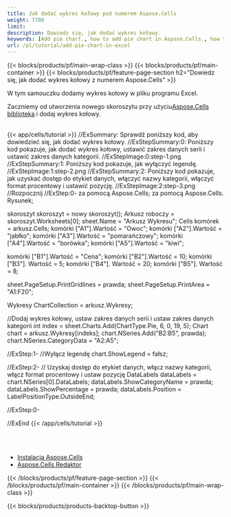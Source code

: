```yaml
---
title: Jak dodać wykres kołowy pod numerem Aspose.Cells
weight: 7700
limit:
description: Dowiedz się, jak dodać wykres kołowy.
keywords: [Add pie chart., how to add pie chart in Aspose.Cells., how to add pie chart using Aspose.Cells]
url: /pl/tutorial/add-pie-chart-in-excel
---
```

{{< blocks/products/pf/main-wrap-class >}}
{{< blocks/products/pf/main-container >}}
{{< blocks/products/pf/feature-page-section h2="Dowiedz się, jak dodać wykres kołowy z numerem Aspose.Cells" >}}

<p>
W tym samouczku dodamy wykres kołowy w pliku programu Excel.
</p>

<p>
 Zaczniemy od utworzenia nowego skoroszytu przy użyciu<a href="https://www.nuget.org/packages/Aspose.Cells">Aspose.Cells biblioteka</a> i dodaj wykres kołowy.
</p>

<br />
{{< app/cells/tutorial >}}
//ExSummary: Sprawdź poniższy kod, aby dowiedzieć się, jak dodać wykres kołowy.
//ExStepSummary:0: Poniższy kod pokazuje, jak dodać wykres kołowy, ustawić zakres danych serii i ustawić zakres danych kategorii.
//ExStepImage:0:step-1.png
//ExStepSummary:1: Poniższy kod pokazuje, jak wyłączyć legendę.
//ExStepImage:1:step-2.png
//ExStepSummary:2: Poniższy kod pokazuje, jak uzyskać dostęp do etykiet danych, włączyć nazwy kategorii, włączyć format procentowy i ustawić pozycję.
//ExStepImage:2:step-3.png
//Rozpocznij
//ExStep:0-
za pomocą Aspose.Cells;
za pomocą Aspose.Cells. Rysunek;

skoroszyt skoroszyt = nowy skoroszyt();
Arkusz roboczy = skoroszyt.Worksheets[0];
sheet.Name = "Arkusz Wykresu";
Cells komórek = arkusz.Cells;
komórki ["A1"].Wartość = "Owoc";
komórki ["A2"].Wartość = "jabłko";
komórki ["A3"].Wartość = "pomarańczowy";
komórki ["A4"].Wartość = "borówka";
komórki ["A5"].Wartość = "kiwi";

komórki ["B1"].Wartość = "Cena";
komórki ["B2"].Wartość = 10;
komórki ["B3"]. Wartość = 5;
komórki ["B4"]. Wartość = 20;
komórki ["B5"]. Wartość = 8;

sheet.PageSetup.PrintGridlines = prawda;
sheet.PageSetup.PrintArea = "A1:F20";

Wykresy ChartCollection = arkusz.Wykresy;

//Dodaj wykres kołowy, ustaw zakres danych serii i ustaw zakres danych kategorii
int index = sheet.Charts.Add(ChartType.Pie, 6, 0, 19, 5);
Chart chart = arkusz.Wykresy[indeks];
chart.NSeries.Add("B2:B5", prawda);
chart.NSeries.CategoryData = "A2:A5";

//ExStep:1-
//Wyłącz legendę
chart.ShowLegend = fałsz;

//ExStep:2-
// Uzyskaj dostęp do etykiet danych, włącz nazwy kategorii, włącz format procentowy i ustaw pozycję
DataLabels dataLabels = chart.NSeries[0].DataLabels;
dataLabels.ShowCategoryName = prawda;
dataLabels.ShowPercentage = prawda;
dataLabels.Position = LabelPositionType.OutsideEnd;

//ExStep:0-

//ExEnd
{{< /app/cells/tutorial >}}
<br />

<br />
<br />
<div class="code-sample">
    <ul class="link-list">
        <li class="link-item"><a href="https://docs.aspose.com/cells/net/installation/">Instalacja Aspose.Cells</a></li>
        <li class="link-item"><a href="https://products.aspose.app/cells/editor/">Aspose.Cells Redaktor</a></li>
    </ul>
</div>

{{< /blocks/products/pf/feature-page-section >}}
{{< /blocks/products/pf/main-container >}}
{{< /blocks/products/pf/main-wrap-class >}}

{{< blocks/products/products-backtop-button >}}